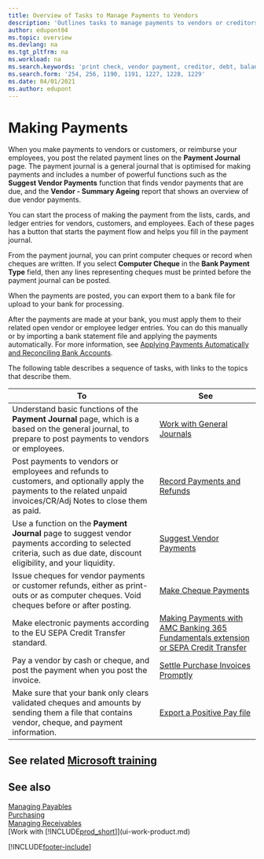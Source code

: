 ```yaml
---
title: Overview of Tasks to Manage Payments to Vendors
description: 'Outlines tasks to manage payments to vendors or creditors, including posting payment lines and getting an overview of the balance due.'
author: edupont04
ms.topic: overview
ms.devlang: na
ms.tgt_pltfrm: na
ms.workload: na
ms.search.keywords: 'print check, vendor payment, creditor, debt, balance due, AP'
ms.search.form: '254, 256, 1190, 1191, 1227, 1228, 1229'
ms.date: 04/01/2021
ms.author: edupont
---
```

# <a name="making-payments" />Making Payments

When you make payments to vendors or customers, or reimburse your employees, you post the related payment lines on the **Payment Journal** page. The payment journal is a general journal that is optimised for making payments and includes a number of powerful functions such as the **Suggest Vendor Payments** function that finds vendor payments that are due, and the **Vendor - Summary Ageing** report that shows an overview of due vendor payments.  

You can start the process of making the payment from the lists, cards, and ledger entries for vendors, customers, and employees. Each of these pages has a button that starts the payment flow and helps you fill in the payment journal.  

From the payment journal, you can print computer cheques or record when cheques are written. If you select **Computer Cheque** in the **Bank Payment Type** field, then any lines representing cheques must be printed before the payment journal can be posted.

When the payments are posted, you can export them to a bank file for upload to your bank for processing.

After the payments are made at your bank, you must apply them to their related open vendor or employee ledger entries. You can do this manually or by importing a bank statement file and applying the payments automatically. For more information, see [Applying Payments Automatically and Reconciling Bank Accounts](receivables-apply-payments-auto-reconcile-bank-accounts.md).

The following table describes a sequence of tasks, with links to the topics that describe them.

| To | See |
| --- | --- |
|Understand basic functions of the **Payment Journal** page, which is a based on the general journal, to prepare to post payments to vendors or employees.|[Work with General Journals](ui-work-general-journals.md)|
|Post payments to vendors or employees and refunds to customers, and optionally apply the payments to the related unpaid invoices/CR/Adj Notes to close them as paid.|[Record Payments and Refunds](payables-how-post-payments-refunds.md)|
| Use a function on the **Payment Journal** page to suggest vendor payments according to selected criteria, such as due date, discount eligibility, and your liquidity. |[Suggest Vendor Payments](payables-how-suggest-vendor-payments.md) |
| Issue cheques for vendor payments or customer refunds, either as print-outs or as computer cheques. Void cheques before or after posting. |[Make Cheque Payments](payables-how-work-checks.md) |
|Make electronic payments according to the EU SEPA Credit Transfer standard.|[Making Payments with AMC Banking 365 Fundamentals extension or SEPA Credit Transfer](finance-make-payments-with-bank-data-conversion-service-or-sepa-credit-transfer.md)|
| Pay a vendor by cash or cheque, and post the payment when you post the invoice. |[Settle Purchase Invoices Promptly](finance-how-to-settle-purchase-invoices-promptly.md) |
| Make sure that your bank only clears validated cheques and amounts by sending them a file that contains vendor, cheque, and payment information. |[Export a Positive Pay file](finance-how-positive-pay.md) |

## <a name="see-related-microsoft-trainingtrainingpathsprocess-customer-vendor-payments-dynamics--business-central" />See related [Microsoft training](/training/paths/process-customer-vendor-payments-dynamics-365-business-central/)

## <a name="see-also" />See also

[Managing Payables](payables-manage-payables.md)  
[Purchasing](purchasing-manage-purchasing.md)  
[Managing Receivables](receivables-manage-receivables.md)  
[Work with [!INCLUDE[prod_short](includes/prod_short.md)]](ui-work-product.md)  


[!INCLUDE[footer-include](includes/footer-banner.md)]
